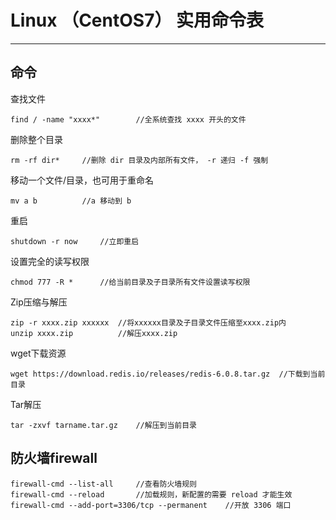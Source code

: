 # Linux （CentOS7） 实用命令表

------------------------------------------

## 命令

查找文件

```shell
find / -name "xxxx*"		//全系统查找 xxxx 开头的文件
```

删除整个目录

```shell
rm -rf dir*		//删除 dir 目录及内部所有文件， -r 递归 -f 强制
```

移动一个文件/目录，也可用于重命名

```shell
mv a b			//a 移动到 b
```

重启

```shell
shutdown -r now		//立即重启
```

设置完全的读写权限

```shell
chmod 777 -R *		//给当前目录及子目录所有文件设置读写权限
```

Zip压缩与解压

```shell
zip -r xxxx.zip xxxxxx	//将xxxxxx目录及子目录文件压缩至xxxx.zip内
unzip xxxx.zip			//解压xxxx.zip
```

wget下载资源

```shell
wget https://download.redis.io/releases/redis-6.0.8.tar.gz	//下载到当前目录
```

Tar解压

```shell
tar -zxvf tarname.tar.gz	//解压到当前目录
```

## 防火墙firewall

```shell
firewall-cmd --list-all		//查看防火墙规则
firewall-cmd --reload		//加载规则，新配置的需要 reload 才能生效
firewall-cmd --add-port=3306/tcp --permanent	//开放 3306 端口
```